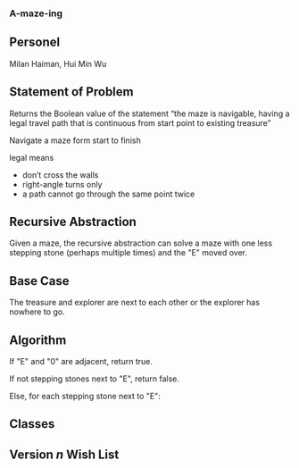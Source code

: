 ### A-maze-ing
## Personel
Milan Haiman, Hui Min Wu
## Statement of Problem
Returns the Boolean value of the statement “the maze is navigable, having a legal travel path that is continuous from start point to existing treasure”

Navigate a maze form start to finish

legal means
- don’t cross the walls
- right-angle turns only
- a path cannot go through the same point twice
## Recursive Abstraction
Given a maze, the recursive abstraction can solve a maze with one less stepping stone (perhaps multiple times) and the "E" moved over.
## Base Case
The treasure and explorer are next to each other or the explorer has nowhere to go.
## Algorithm
If "E" and "0" are adjacent, return true.

If not stepping stones next to "E", return false.

Else, for each stepping stone next to "E":
  
  

## Classes
## Version *n* Wish List
